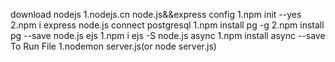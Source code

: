 download nodejs
    1.nodejs.cn
node.js&&express config
    1.npm init --yes
    2.npm i express
node.js connect postgresql
    1.npm install pg -g 
    2.npm install pg --save
node.js ejs
    1.npm i ejs -S
node.js async
    1.npm install async --save
To Run File
    1.nodemon server.js(or node server.js)